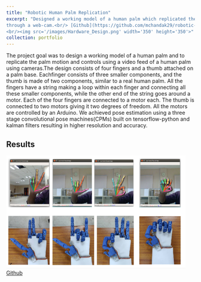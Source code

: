 ```yaml
---
title: "Robotic Human Palm Replication"
excerpt: "Designed a working model of a human palm which replicated the palm motion and controls using a video feed of a human palm
through a web-cam.<br/> [Github](https://github.com/mchandak29/robotic-palm)
<br/><img src='/images/Hardware_Design.png' width='350' height='350'>"
collection: portfolio
---
```


The project goal was to design a working model of a human palm and to replicate the palm motion and controls using a video feed of 
a human palm using cameras.The design consists of four fingers and a thumb attached on a palm base. Eachfinger consists of three 
smaller components, and the thumb is made of two components, similar to a real human palm. All the fingers have a string making a
loop within each finger and connecting all these smaller components, while the other end of the string goes around a motor. Each of 
the four fingers are connected to a motor each. The thumb is connected to two motors giving it two degrees of freedom. All the 
motors are controlled by an Arduino. We achieved pose estimation using a three stage convolutional pose
machines(CPMs) built on tensorflow-python and kalman filters resulting in higher resolution and accuracy.<br/>

## Results
<img src='/images/Screenshot%20from%202019-08-02%2015-40-24.png' width='480'><br/>
[Github](https://github.com/mchandak29/robotic-palm)

